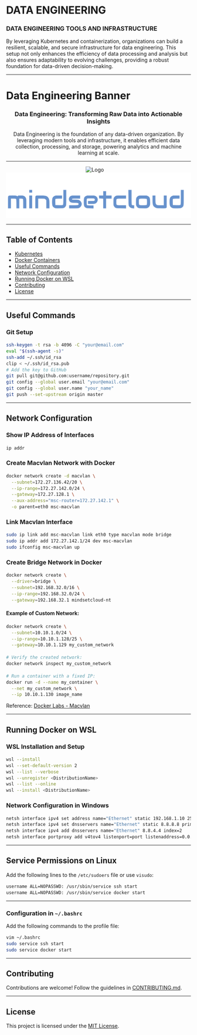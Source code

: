 # DATA ENGINEERING

### DATA ENGINEERING TOOLS AND INFRASTRUCTURE

By leveraging Kubernetes and containerization, organizations can build a resilient, scalable, and secure infrastructure for data engineering. This setup not only enhances the efficiency of data processing and analysis but also ensures adaptability to evolving challenges, providing a robust foundation for data-driven decision-making.

---
# Data Engineering Banner

<div align="center">

### Data Engineering: Transforming Raw Data into Actionable Insights

Data Engineering is the foundation of any data-driven organization. By leveraging modern tools and infrastructure, it enables efficient data collection, processing, and storage, powering analytics and machine learning at scale.

---

<p>
  <img src="https://github.com/nathanmsc/DATA-ENGINEERING/blob/main/DOCKER/ZABBIX/src/img/logo.jpg" alt="Logo" width="200" style="margin-right: 20px;"/>
  <img src="https://github.com/nathanmsc/DATA-ENGINEERING/blob/main/DOCKER/ZABBIX/src/img/marca.svg" alt="Brand" width="600"/>
</p>

</div>

---
## Table of Contents

- [Kubernetes](https://github.com/nathanmsc/DATA-ENGINEERING/blob/main/KUBERNETES/README.md)
- [Docker Containers](https://github.com/nathanmsc/DATA-ENGINEERING/tree/main/DOCKER)
- [Useful Commands](#useful-commands)
- [Network Configuration](#network-configuration)
- [Running Docker on WSL](#running-docker-on-wsl)
- [Contributing](#contributing)
- [License](#license)

---

## Useful Commands

### Git Setup

```bash
ssh-keygen -t rsa -b 4096 -C "your@email.com"
eval "$(ssh-agent -s)"
ssh-add ~/.ssh/id_rsa
clip < ~/.ssh/id_rsa.pub
# Add the key to GitHub
git pull git@github.com:username/repository.git
git config --global user.email "your@email.com"
git config --global user.name "your_name"
git push --set-upstream origin master
```

---

## Network Configuration

### Show IP Address of Interfaces

```bash
ip addr
```

### Create Macvlan Network with Docker

```bash
docker network create -d macvlan \
  --subnet=172.27.136.42/20 \
  --ip-range=172.27.142.0/24 \
  --gateway=172.27.128.1 \
  --aux-address="msc-router=172.27.142.1" \
  -o parent=eth0 msc-macvlan
```

### Link Macvlan Interface

```bash
sudo ip link add msc-macvlan link eth0 type macvlan mode bridge
sudo ip addr add 172.27.142.1/24 dev msc-macvlan
sudo ifconfig msc-macvlan up
```

### Create Bridge Network in Docker

```bash
docker network create \
  --driver=bridge \
  --subnet=192.168.32.0/16 \
  --ip-range=192.168.32.0/24 \
  --gateway=192.168.32.1 mindsetcloud-nt
```

#### Example of Custom Network:

```bash
docker network create \
  --subnet=10.10.1.0/24 \
  --ip-range=10.10.1.128/25 \
  --gateway=10.10.1.129 my_custom_network

# Verify the created network:
docker network inspect my_custom_network

# Run a container with a fixed IP:
docker run -d --name my_container \
  --net my_custom_network \
  --ip 10.10.1.130 image_name
```

Reference: [Docker Labs - Macvlan](https://dockerlabs.collabnix.com/beginners/macvlan-010.html)

---

## Running Docker on WSL

### WSL Installation and Setup

```bash
wsl --install
wsl --set-default-version 2
wsl --list --verbose
wsl --unregister <DistributionName>
wsl --list --online
wsl --install <DistributionName>
```

### Network Configuration in Windows

```bash
netsh interface ipv4 set address name="Ethernet" static 192.168.1.10 255.255.255.0 192.168.1.1
netsh interface ipv4 set dnsservers name="Ethernet" static 8.8.8.8 primary
netsh interface ipv4 add dnsservers name="Ethernet" 8.8.4.4 index=2
netsh interface portproxy add v4tov4 listenport=port listenaddress=0.0.0.0 connectport=port connectaddress=wsl_ip
```

---

## Service Permissions on Linux

Add the following lines to the `/etc/sudoers` file or use `visudo`:

```bash
username ALL=NOPASSWD: /usr/sbin/service ssh start
username ALL=NOPASSWD: /usr/sbin/service docker start
```

---

### Configuration in `~/.bashrc`

Add the following commands to the profile file:

```bash
vim ~/.bashrc
sudo service ssh start
sudo service docker start
```

---

## Contributing

Contributions are welcome! Follow the guidelines in [CONTRIBUTING.md](CONTRIBUTING.md).

---

## License

This project is licensed under the [MIT License](LICENSE).
